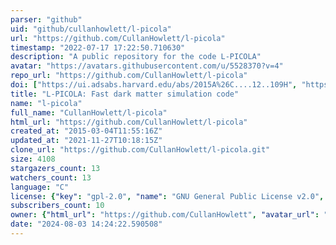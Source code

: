 ```yaml
---
parser: "github"
uid: "github/cullanhowlett/l-picola"
url: "https://github.com/CullanHowlett/l-picola"
timestamp: "2022-07-17 17:22:50.710630"
description: "A public repository for the code L-PICOLA"
avatar: "https://avatars.githubusercontent.com/u/5528370?v=4"
repo_url: "https://github.com/CullanHowlett/l-picola"
doi: ["https://ui.adsabs.harvard.edu/abs/2015A%26C....12..109H", "https://ui.adsabs.harvard.edu/abs/2015ascl.soft07004H/abstract"]
title: "L-PICOLA: Fast dark matter simulation code"
name: "l-picola"
full_name: "CullanHowlett/l-picola"
html_url: "https://github.com/CullanHowlett/l-picola"
created_at: "2015-03-04T11:55:16Z"
updated_at: "2021-11-27T10:18:15Z"
clone_url: "https://github.com/CullanHowlett/l-picola.git"
size: 4108
stargazers_count: 13
watchers_count: 13
language: "C"
license: {"key": "gpl-2.0", "name": "GNU General Public License v2.0", "spdx_id": "GPL-2.0", "url": "https://api.github.com/licenses/gpl-2.0", "node_id": "MDc6TGljZW5zZTg="}
subscribers_count: 10
owner: {"html_url": "https://github.com/CullanHowlett", "avatar_url": "https://avatars.githubusercontent.com/u/5528370?v=4", "login": "CullanHowlett", "type": "User"}
date: "2024-08-03 14:24:22.590508"
---
```

